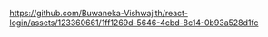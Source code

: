 https://github.com/Buwaneka-Vishwajith/react-login/assets/123360661/1ff1269d-5646-4cbd-8c14-0b93a528d1fc
